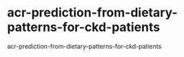 # acr-prediction-from-dietary-patterns-for-ckd-patients
acr-prediction-from-dietary-patterns-for-ckd-patients
